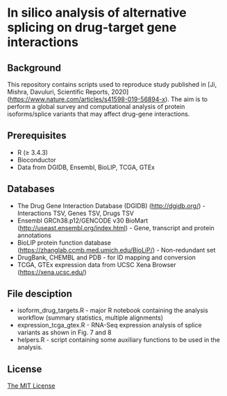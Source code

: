 # In silico analysis of alternative splicing on drug-target gene interactions

## Background
This repository contains scripts used to reproduce study published in [Ji, Mishra, Davuluri, Scientific Reports, 2020] (https://www.nature.com/articles/s41598-019-56894-x). The aim is to perform a global survey and computational analysis of protein isoforms/splice variants that may affect drug-gene interactions.

## Prerequisites
* R (≥ 3.4.3)
* Bioconductor
* Data from DGIDB, Ensembl, BioLIP, TCGA, GTEx

## Databases
* The Drug Gene Interaction Database (DGIDB) (http://dgidb.org/) - Interactions TSV, Genes TSV, Drugs TSV
* Ensembl GRCh38.p12/GENCODE v30 BioMart (http://useast.ensembl.org/index.html) - Gene, transcript and protein annotations
* BioLIP protein function database (https://zhanglab.ccmb.med.umich.edu/BioLiP/) - Non-redundant set
* DrugBank, CHEMBL and PDB - for ID mapping and conversion
* TCGA, GTEx expression data from UCSC Xena Browser (https://xena.ucsc.edu/)

## File desciption
* isoform_drug_targets.R - major R notebook containing the analysis workflow (summary statistics, multiple alignments)
* expression_tcga_gtex.R - RNA-Seq expression analysis of splice variants as shown in Fig. 7 and 8
* helpers.R - script containing some auxiliary functions to be used in the analysis.

## License
[The MIT License](LICENSE.md)
